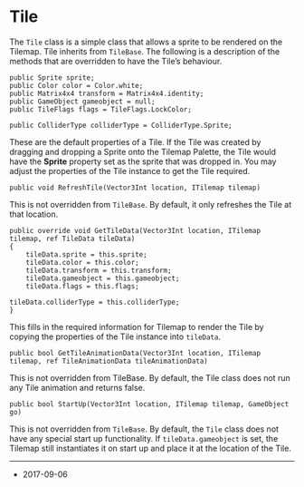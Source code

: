 # Tile

The `Tile` class is a simple class that allows a sprite to be rendered on the Tilemap. Tile inherits from `TileBase`. The following is a description of the methods that are overridden to have the Tile’s behaviour.

```
public Sprite sprite;
public Color color = Color.white;
public Matrix4x4 transform = Matrix4x4.identity;
public GameObject gameobject = null;
public TileFlags flags = TileFlags.LockColor;
```

```
public ColliderType colliderType = ColliderType.Sprite;
```

These are the default properties of a Tile. If the Tile was created by dragging and dropping a Sprite onto the Tilemap Palette, the Tile would have the __Sprite__ property set as the sprite that was dropped in. You may adjust the properties of the Tile instance to get the Tile required.

```
public void RefreshTile(Vector3Int location, ITilemap tilemap)
```

This is not overridden from `TileBase`. By default, it only refreshes the Tile at that location.

```
public override void GetTileData(Vector3Int location, ITilemap tilemap, ref TileData tileData)
{
	tileData.sprite = this.sprite;
	tileData.color = this.color;
	tileData.transform = this.transform;
	tileData.gameobject = this.gameobject;
	tileData.flags = this.flags;

tileData.colliderType = this.colliderType;
}
```

This fills in the required information for Tilemap to render the Tile by copying the properties of the Tile instance into `tileData`.

```
public bool GetTileAnimationData(Vector3Int location, ITilemap tilemap, ref TileAnimationData tileAnimationData)
```

This is not overridden from TileBase. By default, the Tile class does not run any Tile animation and returns false.

```
public bool StartUp(Vector3Int location, ITilemap tilemap, GameObject go)
```

This is not overridden from `TileBase`. By default, the `Tile` class does not have any special start up functionality. If `tileData.gameobject` is set, the Tilemap still instantiates it on start up and place it at the location of the Tile.

---

* <span class="page-edit">2017-09-06 <!-- include IncludeTextNewPageSomeEdit --></span>